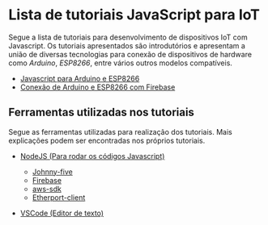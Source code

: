 # Lista de tutoriais JavaScript para IoT

Segue a lista de tutoriais para desenvolvimento de dispositivos IoT com Javascript. Os tutoriais apresentados são introdutórios e apresentam a união de diversas tecnologias para conexão de dispositivos de hardware como *Arduino*, *ESP8266*, entre vários outros modelos compatíveis.

- [Javascript para Arduino e ESP8266](javascriptEmbarcado.md)
- [Conexão de Arduino e ESP8266 com Firebase](Firebase.md)

## Ferramentas utilizadas nos tutoriais

Segue as ferramentas utilizadas para realização dos tutoriais. Mais explicações podem ser encontradas nos próprios tutoriais.

- [NodeJS (Para rodar os códigos Javascript)](https://nodejs.org/en/ "Link para download do NodeJS")
  - [Johnny-five](http://johnny-five.io/)
  - [Firebase](https://www.npmjs.com/package/firebase)
  - [aws-sdk](https://www.npmjs.com/package/aws-sdk)
  - [Etherport-client](https://www.npmjs.com/package/etherport-client)

-  [VSCode (Editor de texto)](https://code.visualstudio.com/)